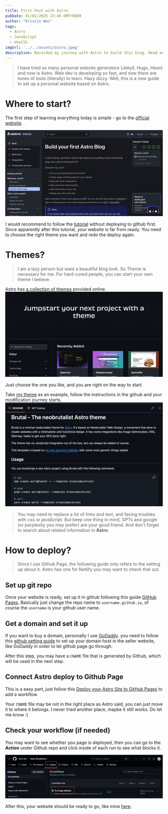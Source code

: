 ```yaml
---
title: First Post with Astro
pubDate: 01/01/2025 23:49 GMT+0800
author: "Kristin Wei"
tags:
  - Astro
  - JavaScript
  - UnoCSS
imgUrl: '../../assets/astro.jpeg'
description: Recorded my journey with Astro to build this blog. Read me if you also want to learn to build this.
---
```

> I have tried so many personal website generators (Jekyll, Hugo, Hexo) and now is Astro. Web dev is developing so fast, and now there are tones of tools (literally) to learn. Hazy dizzy. Well, this is a new guide to set up a personal website based on Astro.

# Where to start?
The first step of learning everything today is simple - go to the [official website](https://docs.astro.build/en/getting-started/).

![](../../assets/astro_start.png)

I would recommend to follow the [tutorial](https://docs.astro.build/en/tutorial/0-introduction/) without deploying to github first. Since apparently after this tutorial, your website is far from ready. You need to choose the right theme you want and redo the deploy again.

# Themes?
> I am a lazy person but want a beautiful blog look. So Theme is necessary for me. For hard-cored people, you can start your own theme I believe.

Astro has [a collection of themes](https://astro.build/themes/?search=&categories%5B%5D=blog&categories%5B%5D=portfolio) provided online.
![](../../assets/astro_theme.png)

Just choose the one you like, and you are right on the way to start.

Take [my theme](https://astro.build/themes/details/brutal/) as an example, follow the instructions in the github and your modification journey starts.
![](../../assets/brutal_github.png)


> You may need to replace a lot of links and text, and facing troubles with css or javaScript. But keep one thing in mind, GPTs and google (or perplexity you may prefer) are your good friend. And don't forget to search about related information in **Astro**.


# How to deploy?
> Since I use Github Page, the following guide only refers to the setting up about it. Astro has one for Netlify you may want to check that out.

## Set up git repo
Once your website is ready, set up it in github following this guide [GitHub Pages](https://docs.github.com/en/pages/quickstart). Basically just change the repo name to `username.github.io`, of course the `username` is your github user name.

## Get a domain and set it up
If you want to buy a domain, personally I use [GoDaddy](https://www.godaddy.com/en-sg).
you need to follow this [github setting guide](https://docs.github.com/en/pages/configuring-a-custom-domain-for-your-github-pages-site/managing-a-custom-domain-for-your-github-pages-site) to set up your domain host in the seller website, like GoDaddy in order to let github page go through.

After this step, you may have a `CNAME` file that is generated by Github, which will be used in the next step.

## Connect Astro deploy to Github Page
This is a easy part,  just follow this [Deploy your Astro Site to GitHub Pages](https://docs.astro.build/en/guides/deploy/github/) to add a workflow.

Your `CNAME` file may be not in the right place as Astro said, you can just move it to where it belongs. I never tried another place, maybe it still works. Do let me know :)

## Check your workflow (if needed)
You may want to see whether you page is deployed, then you can go to the **Action** under Github repo and click inside of each run to see what blocks it.

![](../../assets/github_workflow.png)

After this, your website should be ready to go, like mine [here](https://kexinwei.org).
